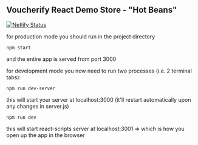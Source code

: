 ## Voucherify React Demo Store - "Hot Beans"

[![Netlify Status](https://api.netlify.com/api/v1/badges/62df72a1-2bdb-4fbe-b5c7-35c5106e29bc/deploy-status)](https://app.netlify.com/sites/voucherify-react-demo-site/deploys)

for production mode you should run in the project directory

`npm start`

and the entire app is served from port 3000

for development mode you now need to run two processes (i.e. 2 terminal tabs):

`npm run dev-server`

this will start your server at localhost:3000 (it'll restart automatically upon any changes in server.js)

`npm run dev`

this will start react-scripts server at localhost:3001 => which is how you open up the app in the browser